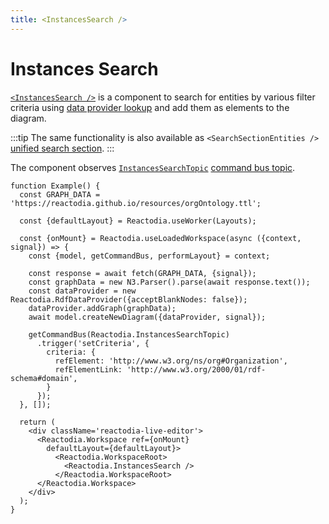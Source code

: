 ```yaml
---
title: <InstancesSearch />
---
```


# Instances Search

[`<InstancesSearch />`](/docs/api/workspace/functions/InstancesSearch.md) is a component to search for entities by various filter criteria using [data provider lookup](/docs/concepts/data-provider.md) and add them as elements to the diagram.

:::tip
The same functionality is also available as `<SearchSectionEntities />` [unified search section](/docs/components/unified-search.md).
:::

The component observes [`InstancesSearchTopic`](/docs/api/workspace/variables/InstancesSearchTopic.md) [command bus topic](/docs/concepts/event-system.md#command-bus).

```tsx live
function Example() {
  const GRAPH_DATA = 'https://reactodia.github.io/resources/orgOntology.ttl';

  const {defaultLayout} = Reactodia.useWorker(Layouts);

  const {onMount} = Reactodia.useLoadedWorkspace(async ({context, signal}) => {
    const {model, getCommandBus, performLayout} = context;

    const response = await fetch(GRAPH_DATA, {signal});
    const graphData = new N3.Parser().parse(await response.text());
    const dataProvider = new Reactodia.RdfDataProvider({acceptBlankNodes: false});
    dataProvider.addGraph(graphData);
    await model.createNewDiagram({dataProvider, signal});

    getCommandBus(Reactodia.InstancesSearchTopic)
      .trigger('setCriteria', {
        criteria: {
          refElement: 'http://www.w3.org/ns/org#Organization',
          refElementLink: 'http://www.w3.org/2000/01/rdf-schema#domain',
        }
      });
  }, []);

  return (
    <div className='reactodia-live-editor'>
      <Reactodia.Workspace ref={onMount}
        defaultLayout={defaultLayout}>
          <Reactodia.WorkspaceRoot>
            <Reactodia.InstancesSearch />
          </Reactodia.WorkspaceRoot>
      </Reactodia.Workspace>
    </div>
  );
}
```
